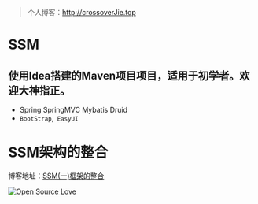 > 个人博客：http://crossoverJie.top
# SSM
## 使用Idea搭建的Maven项目项目，适用于初学者。欢迎大神指正。
- Spring SpringMVC Mybatis Druid
- `BootStrap`,` EasyUI`

# SSM架构的整合
博客地址：[SSM(一)框架的整合](http://crossoverjie.top/2016/06/28/SSM1)

[![Open Source Love](https://badges.frapsoft.com/os/v1/open-source.svg?v=103)](https://github.com/ellerbrock/open-source-badge/)   
